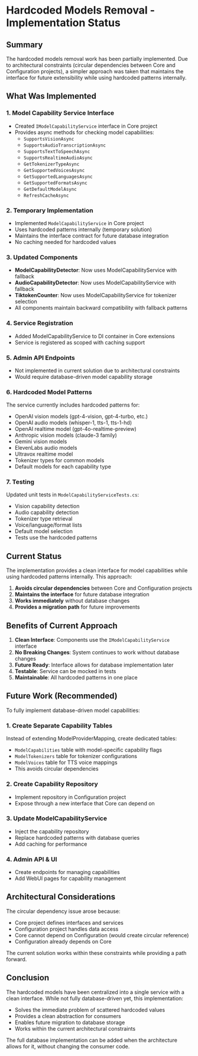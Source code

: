 # Hardcoded Models Removal - Implementation Status

## Summary

The hardcoded models removal work has been partially implemented. Due to architectural constraints (circular dependencies between Core and Configuration projects), a simpler approach was taken that maintains the interface for future extensibility while using hardcoded patterns internally.

## What Was Implemented

### 1. Model Capability Service Interface
- Created `IModelCapabilityService` interface in Core project
- Provides async methods for checking model capabilities:
  - `SupportsVisionAsync`
  - `SupportsAudioTranscriptionAsync`
  - `SupportsTextToSpeechAsync`
  - `SupportsRealtimeAudioAsync`
  - `GetTokenizerTypeAsync`
  - `GetSupportedVoicesAsync`
  - `GetSupportedLanguagesAsync`
  - `GetSupportedFormatsAsync`
  - `GetDefaultModelAsync`
  - `RefreshCacheAsync`

### 2. Temporary Implementation
- Implemented `ModelCapabilityService` in Core project
- Uses hardcoded patterns internally (temporary solution)
- Maintains the interface contract for future database integration
- No caching needed for hardcoded values

### 3. Updated Components
- **ModelCapabilityDetector**: Now uses ModelCapabilityService with fallback
- **AudioCapabilityDetector**: Now uses ModelCapabilityService with fallback
- **TiktokenCounter**: Now uses ModelCapabilityService for tokenizer selection
- All components maintain backward compatibility with fallback patterns

### 4. Service Registration
- Added ModelCapabilityService to DI container in Core extensions
- Service is registered as scoped with caching support

### 5. Admin API Endpoints
- Not implemented in current solution due to architectural constraints
- Would require database-driven model capability storage

### 6. Hardcoded Model Patterns
The service currently includes hardcoded patterns for:
- OpenAI vision models (gpt-4-vision, gpt-4-turbo, etc.)
- OpenAI audio models (whisper-1, tts-1, tts-1-hd)
- OpenAI realtime model (gpt-4o-realtime-preview)
- Anthropic vision models (claude-3 family)
- Gemini vision models
- ElevenLabs audio models
- Ultravox realtime model
- Tokenizer types for common models
- Default models for each capability type

### 7. Testing
Updated unit tests in `ModelCapabilityServiceTests.cs`:
- Vision capability detection
- Audio capability detection
- Tokenizer type retrieval
- Voice/language/format lists
- Default model selection
- Tests use the hardcoded patterns

## Current Status

The implementation provides a clean interface for model capabilities while using hardcoded patterns internally. This approach:

1. **Avoids circular dependencies** between Core and Configuration projects
2. **Maintains the interface** for future database integration
3. **Works immediately** without database changes
4. **Provides a migration path** for future improvements

## Benefits of Current Approach

1. **Clean Interface**: Components use the `IModelCapabilityService` interface
2. **No Breaking Changes**: System continues to work without database changes
3. **Future Ready**: Interface allows for database implementation later
4. **Testable**: Service can be mocked in tests
5. **Maintainable**: All hardcoded patterns in one place

## Future Work (Recommended)

To fully implement database-driven model capabilities:

### 1. Create Separate Capability Tables
Instead of extending ModelProviderMapping, create dedicated tables:
- `ModelCapabilities` table with model-specific capability flags
- `ModelTokenizers` table for tokenizer configurations
- `ModelVoices` table for TTS voice mappings
- This avoids circular dependencies

### 2. Create Capability Repository
- Implement repository in Configuration project
- Expose through a new interface that Core can depend on

### 3. Update ModelCapabilityService
- Inject the capability repository
- Replace hardcoded patterns with database queries
- Add caching for performance

### 4. Admin API & UI
- Create endpoints for managing capabilities
- Add WebUI pages for capability management

## Architectural Considerations

The circular dependency issue arose because:
- Core project defines interfaces and services
- Configuration project handles data access
- Core cannot depend on Configuration (would create circular reference)
- Configuration already depends on Core

The current solution works within these constraints while providing a path forward.

## Conclusion

The hardcoded models have been centralized into a single service with a clean interface. While not fully database-driven yet, this implementation:
- Solves the immediate problem of scattered hardcoded values
- Provides a clean abstraction for consumers
- Enables future migration to database storage
- Works within the current architectural constraints

The full database implementation can be added when the architecture allows for it, without changing the consumer code.